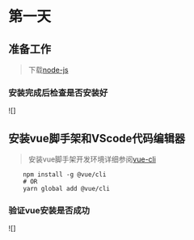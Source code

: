 # 第一天

## 准备工作

> 下载[node-js](https://nodejs.org/en/download)

### 安装完成后检查是否安装好

![]

## 安装vue脚手架和VScode代码编辑器


> 安装vue脚手架开发环境详细参阅[vue-cli](https://cli.vuejs.org)

```
    npm install -g @vue/cli
    # OR
    yarn global add @vue/cli
```
### 验证vue安装是否成功

![]